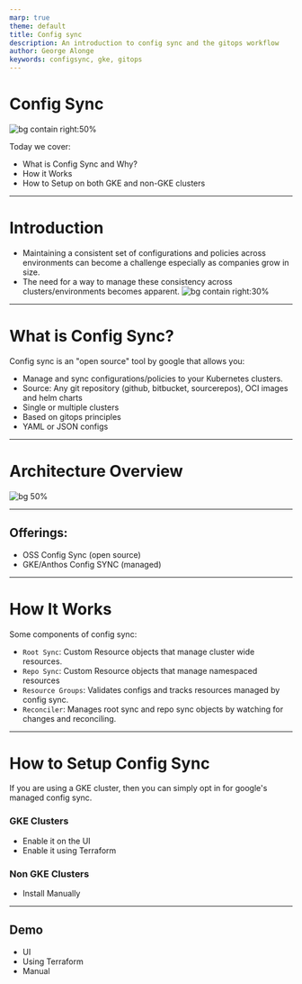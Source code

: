 ```yaml
---
marp: true
theme: default
title: Config sync 
description: An introduction to config sync and the gitops workflow
author: George Alonge
keywords: configsync, gke, gitops
---
```

# Config Sync 

![bg contain right:50%](https://files.codingninjas.in/article_images/anthos-config-management-3-1659783610.jpg)

Today we cover:

* What is Config Sync and Why? 
* How it Works
* How to Setup on both GKE and non-GKE clusters

---

# Introduction
* Maintaining a consistent set of configurations and policies across environments can become a challenge especially as companies grow in size. 
* The need for a way to manage these consistency across clusters/environments becomes apparent.
![bg contain right:30%](https://files.codingninjas.in/article_images/anthos-config-management-3-1659783610.jpg)

---
# What is Config Sync? 
Config sync is an "open source" tool by google that allows you:
* Manage and sync configurations/policies to your Kubernetes clusters.
* Source: Any git repository (github, bitbucket, sourcerepos), OCI images and helm charts
* Single or multiple clusters
* Based on gitops principles
* YAML or JSON configs

---
# Architecture Overview


![bg 50%](https://cloud.google.com/static/anthos-config-management/docs/img/acm-overview.svg)

---
## Offerings: 
* OSS Config Sync (open source)
* GKE/Anthos Config SYNC (managed)


---

# How It Works
Some components of config sync:
* `Root Sync`: Custom Resource objects that manage cluster wide resources.
* `Repo Sync`: Custom Resource objects that manage namespaced resources
* `Resource Groups`: Validates configs and tracks resources managed by config sync.
* `Reconciler`: Manages root sync and repo sync objects by watching for changes and reconciling.

---

# How to Setup Config Sync
If you are using a GKE cluster, then you can simply opt in for google's managed config sync. 

### GKE Clusters
* Enable it on the UI
* Enable it using Terraform

### Non GKE Clusters
* Install Manually

---

## Demo
- UI
- Using Terraform 
- Manual